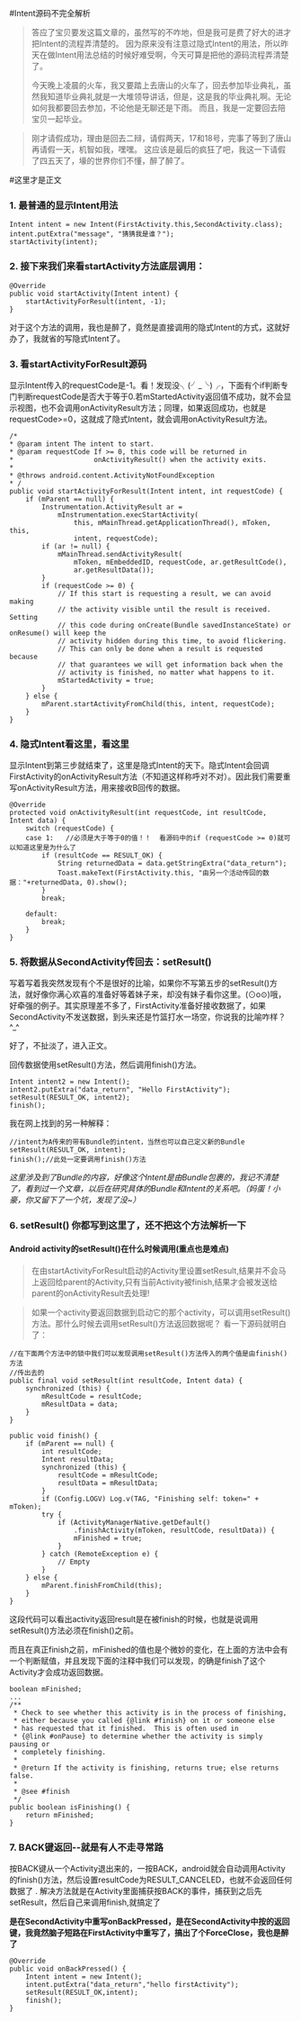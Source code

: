 #Intent源码不完全解析

>答应了宝贝要发这篇文章的，虽然写的不咋地，但是我可是费了好大的进才把Intent的流程弄清楚的。
>因为原来没有注意过隐式Intent的用法，所以昨天在做Intent用法总结的时候好难受啊，今天可算是把他的源码流程弄清楚了。
>
>今天晚上凌晨的火车，我又要踏上去唐山的火车了，回去参加毕业典礼，虽然我知道毕业典礼就是一大堆领导讲话，但是，这是我的毕业典礼啊。无论如何我都要回去参加，不论他是无聊还是下雨。
>而且，我是一定要回去陪宝贝一起毕业。

>刚才请假成功，理由是回去二辩，请假两天，17和18号，完事了等到了唐山再请假一天，机智如我，嘿嘿。
>这应该是最后的疯狂了吧，我这一下请假了四五天了，壕的世界你们不懂，醉了醉了。

#这里才是正文

### 1. 最普通的显示Intent用法

	Intent intent = new Intent(FirstActivity.this,SecondActivity.class);
	intent.putExtra("message", "猜猜我是谁？");
	startActivity(intent);
### 2. 接下来我们来看startActivity方法底层调用：

	@Override
	public void startActivity(Intent intent) {
	    startActivityForResult(intent, -1);
	}
对于这个方法的调用，我也是醉了，竟然是直接调用的隐式Intent的方式，这就好办了，我就省的写隐式Intent了。

### 3. 看startActivityForResult源码
显示Intent传入的requestCode是-1。看！发现没╮(╯_╰)╭，下面有个if判断专门判断requestCode是否大于等于0.若mStartedActivity返回值不成功，就不会显示视图，也不会调用onActivityResult方法；同理，如果返回成功，也就是requestCode>=0，这就成了隐式Intent，就会调用onActivityResult方法。

	/*
	* @param intent The intent to start.
	* @param requestCode If >= 0, this code will be returned in
	*                    onActivityResult() when the activity exits.
	* 
	* @throws android.content.ActivityNotFoundException
	* /
	public void startActivityForResult(Intent intent, int requestCode) {
	    if (mParent == null) {
	        Instrumentation.ActivityResult ar =
	            mInstrumentation.execStartActivity(
	                this, mMainThread.getApplicationThread(), mToken, this,
	                intent, requestCode);
	        if (ar != null) {
	            mMainThread.sendActivityResult(
	                mToken, mEmbeddedID, requestCode, ar.getResultCode(),
	                ar.getResultData());
	        }
	        if (requestCode >= 0) {
	            // If this start is requesting a result, we can avoid making
	            // the activity visible until the result is received.  Setting
	            // this code during onCreate(Bundle savedInstanceState) or onResume() will keep the
	            // activity hidden during this time, to avoid flickering.
	            // This can only be done when a result is requested because
	            // that guarantees we will get information back when the
	            // activity is finished, no matter what happens to it.
	            mStartedActivity = true;
	        }
	    } else {
	        mParent.startActivityFromChild(this, intent, requestCode);
	    }
	}

### 4. 隐式Intent看这里，看这里
显示Intent到第三步就结束了，这里是隐式Intent的天下。隐式Intent会回调FirstActivity的onActivityResult方法（不知道这样称呼对不对）。因此我们需要重写onActivityResult方法，用来接收B回传的数据。

	@Override
	protected void onActivityResult(int requestCode, int resultCode, Intent data) {
		switch (requestCode) {
		case 1:   //必须是大于等于0的值！！  看源码中的if (requestCode >= 0)就可以知道这里是为什么了
			if (resultCode == RESULT_OK) {
				String returnedData = data.getStringExtra("data_return");
				Toast.makeText(FirstActivity.this, "由另一个活动传回的数据："+returnedData, 0).show();
			}
			break;

		default:
			break;
		}
	}

### 5. 将数据从SecondActivity传回去：setResult()
写着写着我突然发现有个不是很好的比喻，如果你不写第五步的setResult()方法，就好像你满心欢喜的准备好等着妹子来，却没有妹子看你这里。(⊙o⊙)哦，好牵强的例子。其实原理差不多了，FirstActivity准备好接收数据了，如果SecondActivity不发送数据，到头来还是竹篮打水一场空，你说我的比喻咋样？^_^

好了，不扯淡了，进入正文。

回传数据使用setResult()方法，然后调用finish()方法。

	Intent intent2 = new Intent();
	intent2.putExtra("data_return", "Hello FirstActivity");
	setResult(RESULT_OK, intent2);
	finish();

我在网上找到的另一种解释：

	//intent为A传来的带有Bundle的intent，当然也可以自己定义新的Bundle
	setResult(RESULT_OK, intent); 
	finish();//此处一定要调用finish()方法

*这里涉及到了Bundle的内容，好像这个Intent是由Bundle包裹的，我记不清楚了，看到过一个文章，以后在研究具体的Bundle和Intent的关系吧。（妈蛋！小豪，你又留下了一个坑，发现了没~）*


### 6. setResult() 你都写到这里了，还不把这个方法解析一下

#### Android activity的setResult()在什么时候调用(重点也是难点) ##

> 在由startActivityForResult启动的Activity里设置setResult,结果并不会马上返回给parent的Activity,只有当前Activity被finish,结果才会被发送给parent的onActivityResult去处理!

>如果一个activity要返回数据到启动它的那个activity，可以调用setResult()方法。那什么时候去调用setResult()方法返回数据呢？
看一下源码就明白了：

	//在下面两个方法中的锁中我们可以发现调用setResult()方法传入的两个值是由finish()方法
	//传出去的
	public final void setResult(int resultCode, Intent data) {
        synchronized (this) {
            mResultCode = resultCode;
            mResultData = data;
        }
    }

    public void finish() {
        if (mParent == null) {
            int resultCode;
            Intent resultData;
            synchronized (this) {
                resultCode = mResultCode;
                resultData = mResultData;
            }
            if (Config.LOGV) Log.v(TAG, "Finishing self: token=" + mToken);
            try {
                if (ActivityManagerNative.getDefault()
                    .finishActivity(mToken, resultCode, resultData)) {
                    mFinished = true;
                }
            } catch (RemoteException e) {
                // Empty
            }
        } else {
            mParent.finishFromChild(this);
        }
    }
这段代码可以看出activity返回result是在被finish的时候，也就是说调用setResult()方法必须在finish()之前。

而且在真正finish之前，mFinished的值也是个微妙的变化，在上面的方法中会有一个判断赋值，并且发现下面的注释中我们可以发现，的确是finish了这个Activity才会成功返回数据。

	boolean mFinished;
	...
	/**
     * Check to see whether this activity is in the process of finishing,
     * either because you called {@link #finish} on it or someone else
     * has requested that it finished.  This is often used in
     * {@link #onPause} to determine whether the activity is simply pausing or
     * completely finishing.
     * 
     * @return If the activity is finishing, returns true; else returns false.
     * 
     * @see #finish
     */
    public boolean isFinishing() {
        return mFinished;
    }


### 7. BACK键返回--就是有人不走寻常路

按BACK键从一个Activity退出来的，一按BACK，android就会自动调用Activity的finish()方法，然后设置resultCode为RESULT_CANCELED，也就不会返回任何数据了 .
解决方法就是在Activity里面捕获按BACK的事件，捕获到之后先setResult，然后自己来调用finish,就搞定了

**是在SecondActivity中重写onBackPressed，是在SecondActivity中按的返回键，我竟然脑子短路在FirstActivity中重写了，搞出了个ForceClose，我也是醉了**

	@Override
    public void onBackPressed() {
        Intent intent = new Intent();
		intent.putExtra("data_return","hello firstActivity");
        setResult(RESULT_OK,intent);
        finish();
    }
